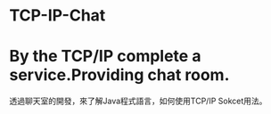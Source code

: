 # TCP-IP-Chat
# By the TCP/IP complete a service.Providing chat room.
透過聊天室的開發，來了解Java程式語言，如何使用TCP/IP Sokcet用法。
